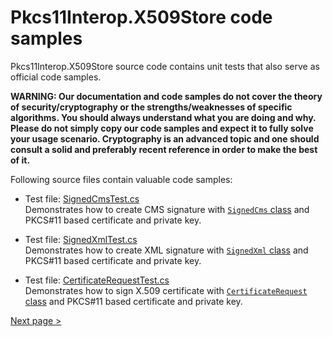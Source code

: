 # Pkcs11Interop.X509Store code samples

Pkcs11Interop.X509Store source code contains unit tests that also serve as official code samples.

**WARNING: Our documentation and code samples do not cover the theory of security/cryptography or the strengths/weaknesses of specific algorithms. You should always understand what you are doing and why. Please do not simply copy our code samples and expect it to fully solve your usage scenario. Cryptography is an advanced topic and one should consult a solid and preferably recent reference in order to make the best of it.**

Following source files contain valuable code samples:

* Test file: [SignedCmsTest.cs](../src/Pkcs11Interop.X509Store.Tests/SignedCmsTest.cs)  
  Demonstrates how to create CMS signature with [`SignedCms` class](https://learn.microsoft.com/en-us/dotnet/api/system.security.cryptography.pkcs.signedcms) and PKCS#11 based certificate and private key.

* Test file: [SignedXmlTest.cs](../src/Pkcs11Interop.X509Store.Tests/SignedXmlTest.cs)  
  Demonstrates how to create XML signature with [`SignedXml` class](https://learn.microsoft.com/en-us/dotnet/api/system.security.cryptography.xml.signedxml) and PKCS#11 based certificate and private key.

* Test file: [CertificateRequestTest.cs](../src/Pkcs11Interop.X509Store.Tests/CertificateRequestTest.cs)  
  Demonstrates how to sign X.509 certificate with [`CertificateRequest` class](https://learn.microsoft.com/en-us/dotnet/api/system.security.cryptography.x509certificates.certificaterequest) and PKCS#11 based certificate and private key.

[Next page >](05_FAQ.md)